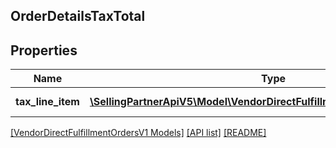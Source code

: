 ## OrderDetailsTaxTotal

## Properties

Name | Type | Description | Notes
------------ | ------------- | ------------- | -------------
**tax_line_item** | [**\SellingPartnerApiV5\Model\VendorDirectFulfillmentOrdersV1\TaxDetails[]**](TaxDetails.md) | A list of tax line items. | [optional]

[[VendorDirectFulfillmentOrdersV1 Models]](../) [[API list]](../../Api) [[README]](../../../README.md)
